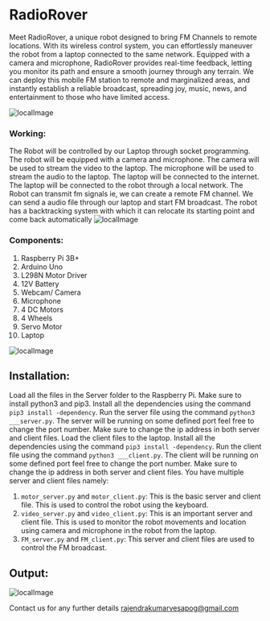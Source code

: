 # RadioRover

Meet RadioRover, a unique robot designed to bring FM Channels to remote locations. With its wireless control system, you can effortlessly maneuver the robot from a laptop connected to the same network. Equipped with a camera and microphone, RadioRover provides real-time feedback, letting you monitor its path and ensure a
smooth journey through any terrain. We can deploy this mobile FM station to remote and marginalized areas, and
instantly establish a reliable broadcast, spreading joy, music, news, and entertainment to those who have limited
access.


![localImage](https://gcdnb.pbrd.co/images/ntu00HWJP5t7.jpg?o=1)

### Working: 

The Robot will be controlled by our Laptop through socket programming. The robot will be equipped with a camera and microphone. The camera will be used to stream the video to the laptop. The microphone will be used to stream the audio to the laptop. The laptop will be connected to the internet. The laptop will be connected to the robot through a local network. The Robot can transmit fm signals ie, we can create a remote FM channel. We can send a audio file through our laptop and start FM broadcast. The robot has a backtracking system with which it can relocate its starting point and come back automatically
![localImage](https://gcdnb.pbrd.co/images/E01EzB0kY98e.jpg?o=1)


### Components: 

1. Raspberry Pi 3B+
2. Arduino Uno
3. L298N Motor Driver
4. 12V Battery
6. Webcam/ Camera
7. Microphone
8. 4 DC Motors
9. 4 Wheels
10. Servo Motor
11. Laptop

![localImage](https://gcdnb.pbrd.co/images/vnH7oF4DQrlm.jpg?o=1)



## Installation: 


Load all the files in the Server folder to the Raspberry Pi. Make sure to install python3 and pip3. Install all the dependencies using the command ```pip3 install -dependency```. Run the server file using the command ```python3 ___server.py```. The server will be running on some defined port feel free to change the port number. Make sure to change the ip address in both server and client files. Load the client files to the laptop. Install all the dependencies using the command ```pip3 install -dependency```. Run the client file using the command ```python3 ___client.py```. The client will be running on some defined port feel free to change the port number. Make sure to change the ip address in both server and client files.
You have multiple server and client files namely:   
1. ```motor_server.py``` and ```motor_client.py```: This is the basic server and client file. This is used to control the robot using the keyboard.
2. ```video_server.py``` and ```video_client.py```: This is an important server and client file. This is used to monitor the robot movements and location using camera and microphone in the robot from the laptop.
3. ```FM_server.py``` and ```FM_client.py```: This server and client files are used to control the FM broadcast.



## Output:

![localImage](https://gcdnb.pbrd.co/images/nlxzXznqRFOu.jpg?o=1)

Contact us for any further details
rajendrakumarvesapog@gmail.com

